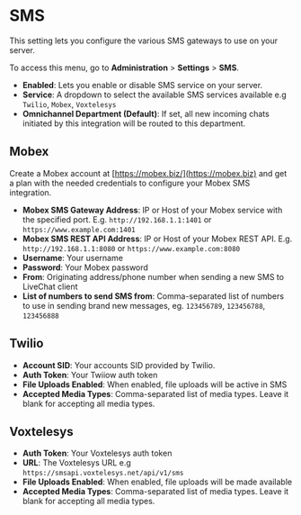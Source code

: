 # SMS

This setting lets you configure the various SMS gateways to use on your server.

To access this menu, go to **Administration** > **Settings** > **SMS**.

* **Enabled**: Lets you enable or disable SMS service on your server.
* **Service**: A dropdown to select the available SMS services available e.g `Twilio`, `Mobex`, `Voxtelesys`
* **Omnichannel Department (Default)**: If set, all new incoming chats initiated by this integration will be routed to this department.

## Mobex

Create a Mobex account at [https://mobex.biz/](https://mobex.biz) and get a plan with the needed credentials to configure your Mobex SMS integration.

* **Mobex SMS Gateway Address**: IP or Host of your Mobex service with the specified port. E.g. `http://192.168.1.1:1401` or `https://www.example.com:1401`
* **Mobex SMS REST API Address**: IP or Host of your Mobex REST API. E.g. `http://192.168.1.1:8080` or `https://www.example.com:8080`
* **Username**: Your username
* **Password**: Your Mobex password
* **From**: Originating address/phone number when sending a new SMS to LiveChat client
* **List of numbers to send SMS from**: Comma-separated list of numbers to use in sending brand new messages, eg. `123456789`, `123456788`, `123456888`

## Twilio

* **Account SID**: Your accounts SID provided by Twilio.
* **Auth Token**: Your Twiiow auth token
* **File Uploads Enabled**: When enabled, file uploads will be active in SMS
* **Accepted Media Types**: Comma-separated list of media types. Leave it blank for accepting all media types.

## Voxtelesys <a href="1t0nl2lpq6o" id="1t0nl2lpq6o"></a>

* **Auth Token**: Your Voxtelesys auth token
* **URL**: The Voxtelesys URL e.g `https://smsapi.voxtelesys.net/api/v1/sms`
* **File Uploads Enabled**: When enabled, file uploads will be made available
* **Accepted Media Types**: Comma-separated list of media types. Leave it blank for accepting all media types.
